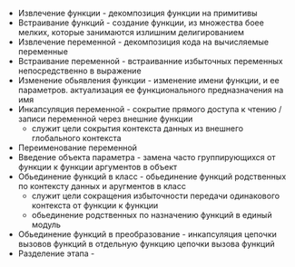 - Извлечение функции - декомпозиция функции на примитивы
- Встраивание функций - создание функции, из множества боее мелких, которые занимаются излишним делигированием
- Извлечение переменной - декомпозиция кода на вычисляемые переменные
- Встраивание переменной - встраиванние избыточных переменных непосредственно в выражение
- Изменение обьявления функции - изменение имени функции, и ее параметров. актуализация ее функционального предназначения на имя
- Инкапсуляция переменной - сокрытие прямого доступа к чтению / записи переменной через внешние функции
    - служит цели сокрытия контекста данных из внешнего глобального контекста
- Переименование переменной
- Введение объекта параметра - замена часто группирующихся от функции к функции аргументов в объект
- Обьединение функций в класс - обьединение функций родственных по контексту данных и аругментов в класс
    - служит цели сокращения избыточности передачи одинакового контекста от функции к функции
    - обьединение родственных по назначению функций в единый модуль
- Обьединение функций в преобразование - инкапсуляция цепочки вызовов функций в отдельную функцию цепочки вызова функций
- Разделение этапа - 


     